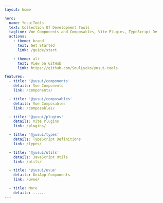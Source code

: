 ```yaml
---
layout: home

hero:
  name: YusuiTools
  text: Collection Of Development Tools
  tagline: Vue Components and Composables, Vite Plugins, TypeScript Definitions, JavaScript Utils...
  actions:
    - theme: brand
      text: Get Started
      link: /guide/start

    - theme: alt
      text: View on GitHub
      link: https://github.com/SoulLyoko/yusui-tools

features:
  - title: '@yusui/components'
    details: Vue Components
    link: /components/

  - title: '@yusui/composables'
    details: Vue Composables
    link: /composables/

  - title: '@yusui/plugins'
    details: Vite Plugins
    link: /plugins/

  - title: '@yusui/types'
    details: TypeScript Definitions
    link: /types/

  - title: '@yusui/utils'
    details: JavaScript Utils
    link: /utils/

  - title: '@yusui/uvue'
    details: UniApp Components
    link: /uvue/

  - title: More
    details: ......
---
```

